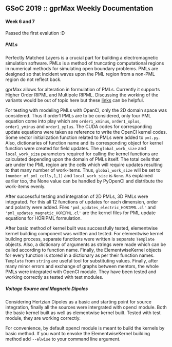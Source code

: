 ## GSoC 2019 :: gprMax Weekly Documentation
#### Week 6 and 7

Passed the first evalution :D

##### PMLs

Perfectly Matched Layers is a crucial part for building a electromagnetic simulation software. PMLs is a method of truncating computational regions in numerical methods for simulating open boundary problems. PMLs are designed so that incident waves upon the PML region from a non-PML region do not reflect back. 

gprMax allows for alteration in formulation of PMLs. Currently it supports Higher Order RIPML and Multipole RIPML. Discussing the working of the variants would be out of topic here but these [links](http://docs.gprmax.com/en/latest/input.html#pml-formulation) can be helpful.

For testing with modeling PMLs with OpenCl, only the 2D domain space was considered. Thus if order1 PMLs are to be considered, only four PML equation come into play which are `order1_xminus`, `order1_xplus`, `order1_yminus` and `order1_yplus`. The CUDA codes for corresponding update equations were taken as reference to write the OpenCl kernel codes. Some vector initialization function related to PMLs were added to `pml.py`. Also, dictionaries of function name and its corresponding object for kernel function were created for field updates. The `global_work_size` and `local_work_size` parameters required for calling the kernel functions are calculated depending upon the domain of PMLs itself. The total cells that are under the PML region are the cells which will require updates resulting to that many number of work-items. Thus, `global_work_size` will be set to `(number_of_pml_cells,1,1)` and `local_work_size` is `None`. As explained earlier too, the None value can be handled by PyOpenCl and distribute the work-items evenly. 

After successful testing and integration of 2D PMLs, 3D PMLs were integrated. For this all 12 functions of updates for each dimension, order and polarity were added. Files `'pml_updates_electric_HORIPML.cl'` and `'pml_updates_magnetic_HORIPML.cl'` are the kernel files for PML update equations for HORIPML formulation. 

After basic method of kernel built was successfully tested, elementwise kernel building component was written and tested. For elementwise kernel building process, separate functions were written is separate `Template` objects. Also, a dictionary of arguments as strings were made which can be called according to function name. Finally, the ElementwiseKernel objects for every function is stored in a dictionary as per their function names. `Template` from `string` are useful tool for substituting values. Finally, after many minor errors and exchange of graphs between mentors, the whole PMLs were integrated with OpenCl module. They have been tested and working correctly as tested with test modules.

##### Voltage Source and Magnetic Dipoles

Considering Hertzian Dipoles as a basic and starting point for source integration, finally all the sources were intergrated with opencl module. Both the basic kernel built as well as elementwise kernel built. Tested with test module, they are working correctly. 

For convenience, by default opencl module is meant to build the kernels by basic method. If you want to envoke the ElementwiseKernel building method add `--elwise` to your command line argument.